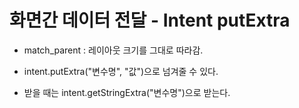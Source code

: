# 화면간 데이터 전달 - Intent putExtra

- match_parent : 레이아웃 크기를 그대로 따라감.

- intent.putExtra("변수명", "값")으로 넘겨줄 수 있다.
- 받을 때는 intent.getStringExtra("변수명")으로 받는다.

